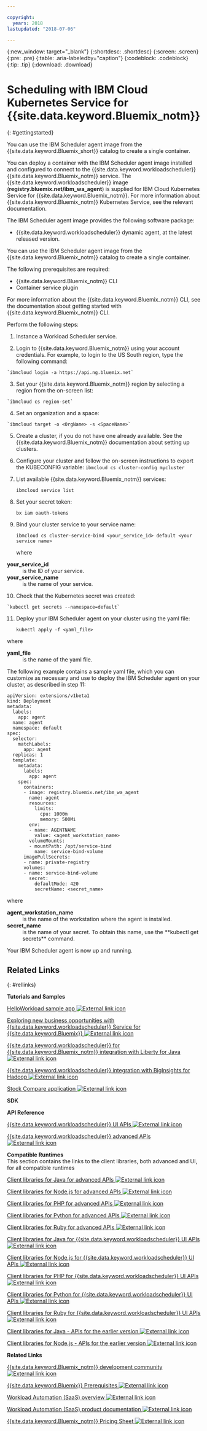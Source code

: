 ```yaml
---

copyright:
  years: 2018
lastupdated: "2018-07-06"

---
```


{:new_window: target="_blank"}
{:shortdesc: .shortdesc}
{:screen: .screen}
{:pre: .pre}
{:table: .aria-labeledby="caption"}
{:codeblock: .codeblock}
{:tip: .tip} 
{:download: .download}


# Scheduling with IBM Cloud Kubernetes Service for {{site.data.keyword.Bluemix_notm}}
{: #gettingstarted}


You can use the IBM Scheduler agent image from the {{site.data.keyword.Bluemix_short}} catalog to create a single container.

You can deploy a container with the IBM Scheduler agent image installed and configured to connect to the {{site.data.keyword.workloadscheduler}} {{site.data.keyword.Bluemix_notm}} service. The {{site.data.keyword.workloadscheduler}} image (**registry.bluemix.net/ibm_wa_agent**) is supplied for IBM Cloud Kubernetes Service for {{site.data.keyword.Bluemix_notm}}. For more information about {{site.data.keyword.Bluemix_notm}} Kubernetes Service, see the relevant documentation.

The IBM Scheduler agent image provides the following software package:

-   {{site.data.keyword.workloadscheduler}} dynamic agent, at the latest released version.

You can use the IBM Scheduler agent image from the {{site.data.keyword.Bluemix_notm}} catalog to create a single container.

The following prerequisites are required:

-   {{site.data.keyword.Bluemix_notm}} CLI
-   Container service plugin

For more information about the {{site.data.keyword.Bluemix_notm}} CLI, see the documentation about getting started with {{site.data.keyword.Bluemix_notm}} CLI.
 
Perform the following steps:

 1.  Instance a Workload Scheduler service.
    
 2.  Login to {{site.data.keyword.Bluemix_notm}} using your account credentials. For example, to login to the US South region, type the following command:
    
    `ibmcloud login -a https://api.ng.bluemix.net`
    
 3.  Set your {{site.data.keyword.Bluemix_notm}} region by selecting a region from the on-screen list:
    
    `ibmcloud cs region-set`
    
 4.  Set an organization and a space:
    
    `ibmcloud target -o <OrgName> -s <SpaceName>`

 5. Create a cluster, if you do not have one already available. See the {{site.data.keyword.Bluemix_notm}} documentation about setting up clusters.
 6. Configure your cluster and follow the on-screen instructions to export the KUBECONFIG variable: 
 `ibmcloud cs cluster-config mycluster`
 
 7. List available {{site.data.keyword.Bluemix_notm}} services:
    
    `ibmcloud service list`
 8. Set your secret token:
    
    `bx iam oauth-tokens`
 
 9. Bind your cluster service to your service name:

     `ibmcloud cs cluster-service-bind <your_service_id> default <your service name>`
       
       where <dl>
  <dt><strong>your_service_id</strong></dt>
  <dd>is the ID of your service.</dd>
  <dt><strong>your_service_name</strong></dt>
  <dd>is the name of your service.</dd>
 </dl>

 10. Check that the Kubernetes secret was created:

    `kubectl get secrets --namespace=default`

 11. Deploy your IBM Scheduler agent on your cluster using the yaml file:
 
     `kubectl apply -f <yaml_file>`


    
  where <dl>
  <dt><strong>yaml_file</strong></dt>
  <dd>is the name of the yaml file.</dd>
 </dl>    



The following example contains a sample yaml file, which you can customize as necessary and use to deploy the IBM Scheduler agent on your cluster, as described in step 11: 

    apiVersion: extensions/v1beta1
    kind: Deployment
    metadata:
      labels:
        app: agent
      name: agent
      namespace: default
    spec:
      selector:
        matchLabels:
          app: agent
      replicas: 1
      template:
        metadata:
          labels:
            app: agent
        spec:
          containers:
          - image: registry.bluemix.net/ibm_wa_agent
            name: agent
            resources:
              limits:
                cpu: 1000m
                memory: 500Mi
            env:
            - name: AGENTNAME
              value: <agent_workstation_name>
            volumeMounts:
            - mountPath: /opt/service-bind
              name: service-bind-volume
          imagePullSecrets:
          - name: private-registry
          volumes:
          - name: service-bind-volume
            secret:
              defaultMode: 420
              secretName: <secret_name> 

 where <dl>
  <dt><strong>agent_workstation_name</strong></dt>
  <dd>is the name of the workstation where the agent is installed.</dd>
  <dt><strong>secret_name</strong></dt>
  <dd>is the name of your secret. To obtain this name, use the **kubectl get secrets** command.</dd>
  </dl>
  
  Your IBM Scheduler agent is now up and running.
## Related Links
{: #rellinks}

**Tutorials and Samples**  


[HelloWorkload sample app ![External link icon](../../icons/launch-glyph.svg "External link icon")](https://github.com/WAdev0/HelloWorkloadSampleApp)

[Exploring new business opportunities with {{site.data.keyword.workloadscheduler}} Service for {{site.data.keyword.Bluemix}} ![External link icon](../../icons/launch-glyph.svg "External link icon")](https://www.youtube.com/watch?v=N3u8pZrehNo)

[{{site.data.keyword.workloadscheduler}} for {{site.data.keyword.Bluemix_notm}} integration with Liberty for Java ![External link icon](../../icons/launch-glyph.svg "External link icon")](https://youtu.be/hKYxMVoH-yE)

[{{site.data.keyword.workloadscheduler}} integration with BigInsights for Hadoop ![External link icon](../../icons/launch-glyph.svg "External link icon")](https://www.youtube.com/watch?v=GUx35YDf5bo)

[Stock Compare application ![External link icon](../../icons/launch-glyph.svg "External link icon")](https://github.com/WAdev/StockCompare-Java)

**SDK**  




**API Reference**  


[{{site.data.keyword.workloadscheduler}} UI APIs ![External link icon](../../icons/launch-glyph.svg "External link icon")](https://start.wa.ibmserviceengage.com/ibm/TWSSandbox/wa/wa_sandbox_proxy_v2.jsp?t=swaggerdwc)

<!-- STAGING[{{site.data.keyword.workloadscheduler}} UI APIs ![External link icon](../../icons/launch-glyph.svg "External link icon")](https://wastagdal05sand.wa.ibmserviceengage.com/ibm/TWSSandbox/wa/wa_sandbox_proxy_v2.jsp?t=swaggerdwc)-->

[{{site.data.keyword.workloadscheduler}} advanced APIs ![External link icon](../../icons/launch-glyph.svg "External link icon")](https://start.wa.ibmserviceengage.com/ibm/TWSSandbox/wa/wa_sandbox_proxy_v2.jsp?t=swaggereng)

<!-- STAGING[{{site.data.keyword.workloadscheduler}} advanced APIs ![External link icon](../../icons/launch-glyph.svg "External link icon")](https://wastagdal05sand.wa.ibmserviceengage.com/ibm/TWSSandbox/wa/wa_sandbox_proxy_v2.jsp?t=swaggereng)-->

**Compatible Runtimes**  
This section contains the links to the client libraries, both advanced and UI, for all compatible runtimes   


[Client libraries for Java for advanced APIs ![External link icon](../../icons/launch-glyph.svg "External link icon")](https://start.wa.ibmserviceengage.com/bluemix/iws-advanced-java.zip)

[Client libraries for Node.js for advanced APIs ![External link icon](../../icons/launch-glyph.svg "External link icon")](https://start.wa.ibmserviceengage.com/bluemix/iws-advanced-nodejs.zip)

[Client libraries for PHP for advanced APIs ![External link icon](../../icons/launch-glyph.svg "External link icon")](https://start.wa.ibmserviceengage.com/bluemix/iws-advanced-php.zip)

[Client libraries for Python for advanced APIs ![External link icon](../../icons/launch-glyph.svg "External link icon")](https://start.wa.ibmserviceengage.com/bluemix/iws-advanced-python.zip)

[Client libraries for Ruby for advanced APIs ![External link icon](../../icons/launch-glyph.svg "External link icon")](https://start.wa.ibmserviceengage.com/bluemix/iws-advanced-ruby.zip)

[Client libraries for Java for {{site.data.keyword.workloadscheduler}} UI APIs ![External link icon](../../icons/launch-glyph.svg "External link icon")](https://start.wa.ibmserviceengage.com/bluemix/iws-light-java.zip)

[Client libraries for Node.js for {{site.data.keyword.workloadscheduler}} UI APIs ![External link icon](../../icons/launch-glyph.svg "External link icon")](https://start.wa.ibmserviceengage.com/bluemix/iws-light-nodejs.zip)

[Client libraries for PHP for {{site.data.keyword.workloadscheduler}} UI APIs ![External link icon](../../icons/launch-glyph.svg "External link icon")](https://start.wa.ibmserviceengage.com/bluemix/iws-light-php.zip)

[Client libraries for Python for {{site.data.keyword.workloadscheduler}} UI APIs ![External link icon](../../icons/launch-glyph.svg "External link icon")](https://start.wa.ibmserviceengage.com/bluemix/iws-light-python.zip)

[Client libraries for Ruby for {{site.data.keyword.workloadscheduler}} UI APIs ![External link icon](../../icons/launch-glyph.svg "External link icon")](https://start.wa.ibmserviceengage.com/bluemix/iws-light-ruby.zip)

[Client libraries for Java - APIs for the earlier version ![External link icon](../../icons/launch-glyph.svg "External link icon")](https://start.wa.ibmserviceengage.com/bluemix/ClientLibraries_java.zip)

[Client libraries for Node.js - APIs for the earlier version ![External link icon](../../icons/launch-glyph.svg "External link icon")](https://start.wa.ibmserviceengage.com/bluemix/ClientLibraries_nodejs.zip)

**Related Links**  


[{{site.data.keyword.Bluemix_notm}} development community ![External link icon](../../icons/launch-glyph.svg "External link icon")](https://developer.ibm.com/bluemix/support/)

[{{site.data.keyword.Bluemix}} Prerequisites ![External link icon](../../icons/launch-glyph.svg "External link icon")](https://developer.ibm.com/bluemix/support/#prereqs)

[Workload Automation (SaaS) overview ![External link icon](../../icons/launch-glyph.svg "External link icon")](https://www.ibmserviceengage.com/workload-automation/learn)

[Workload Automation (SaaS) product documentation ![External link icon](../../icons/launch-glyph.svg "External link icon")](http://www-01.ibm.com/support/knowledgecenter/SS4J4Z_1.0.0/com.ibm.tivoli.wasaas.doc_1.0.0/saas_landing.html)

[{{site.data.keyword.Bluemix_notm}} Pricing Sheet ![External link icon](../../icons/launch-glyph.svg "External link icon")](https://console.%7Bng.bluemix.net%7D/pricing/)

